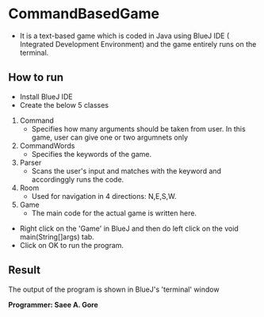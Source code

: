 # CommandBasedGame
  - It is a text-based game which is coded in Java using BlueJ IDE ( Integrated Development Environment) and the game entirely runs on the terminal.

## How to run
- Install BlueJ IDE
- Create the below 5 classes 
 1. Command  
    - Specifies how many arguments should be taken from user. In this game, user can give one or two argumnets only
 2. CommandWords
    - Specifies the keywords of the game.
 3. Parser
    - Scans the user's input and matches with the keyword and accordinggly runs the code.
 4. Room
    - Used for navigation in 4 directions: N,E,S,W.
 5. Game
    - The main code for the actual game is written here.
      
- Right click on the 'Game' in BlueJ and then do left click on the void main(String[]args) tab.
- Click on OK to run the program.

## Result
 The output of the program is shown in BlueJ's 'terminal' window

**Programmer: Saee A. Gore** 
